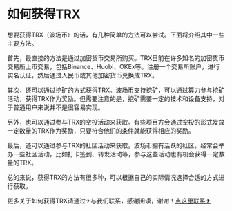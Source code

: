 # 如何获得TRX

想要获得TRX（波场币）的话，有几种简单的方法可以尝试。下面将介绍其中一些主要方法。

首先，最直接的方法是通过加密货币交易所购买。TRX目前在许多知名的加密货币交易所上市交易，包括Binance、Huobi、OKEx等。注册一个交易所账户，进行实名认证，然后通过人民币或其他加密货币兑换成TRX。

其次，还可以通过挖矿的方式获得TRX。波场币支持挖矿，可以通过算力参与挖矿活动，获得TRX作为奖励。但需要注意的是，挖矿需要一定的技术和设备支持，对于普通用户来说并不是很容易实现。

另外，也可以通过参与TRX的空投活动来获取。有些项目方会通过空投的形式发放一定数量的TRX作为奖励，只要符合他们的条件就能获得相应的奖励。

最后，还可以通过参与TRX的社区活动来获取。波场币拥有活跃的社区，经常会举办一些社区活动，比如打卡签到、转发活动等，参与这些活动也有机会获得一定数量的TRX。

总的来说，获得TRX的方法有很多种，可以根据自己的实际情况选择合适的方式进行获取。

更多关于如何获得TRX请通过✈与我们联系，感谢阅读，谢谢！[点这里联系✈](https://add.k02.cc)